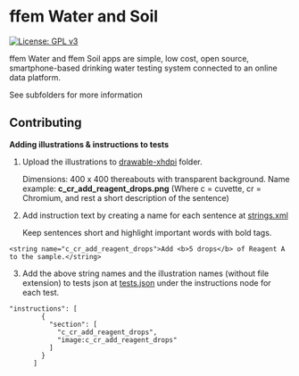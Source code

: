ffem Water and Soil
===================

[![License: GPL v3](https://img.shields.io/badge/License-GPL%20v3-blue.svg)](http://www.gnu.org/licenses/gpl-3.0)


ffem Water and ffem Soil apps are simple, low cost, open source, smartphone-based drinking water testing system connected to an online data platform.

See subfolders for more information


Contributing
------------

**Adding illustrations & instructions to tests**

1. Upload the illustrations to [drawable-xhdpi](https://github.com/foundation-for-environmental-monitoring/ffem-app/tree/develop/caddisfly-app/app/src/main/res/drawable-xhdpi) folder. 

    Dimensions: 400 x 400 thereabouts with transparent background.
    Name example: **c_cr_add_reagent_drops.png**
    (Where c = cuvette,  cr = Chromium, and rest a short description of the sentence)

2. Add instruction text by creating a name for each sentence at [strings.xml](https://github.com/foundation-for-environmental-monitoring/ffem-app/blob/develop/caddisfly-app/app/src/main/res/values/strings_cuvette.xml)

    Keep sentences short and highlight important words with bold tags.

```
<string name="c_cr_add_reagent_drops">Add <b>5 drops</b> of Reagent A to the sample.</string>
```

3. Add the above string names and the illustration names (without file extension) to tests json at [tests.json](https://github.com/foundation-for-environmental-monitoring/ffem-app/blob/develop/caddisfly-app/app/src/tryout/assets/tests.json) under the instructions node for each test.

```
"instructions": [
        {
          "section": [
            "c_cr_add_reagent_drops",
            "image:c_cr_add_reagent_drops"
          ]
        }
      ]
```
